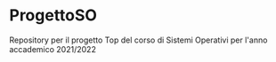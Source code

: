 # ProgettoSO
Repository per il progetto Top del corso di Sistemi Operativi per l'anno accademico 2021/2022
